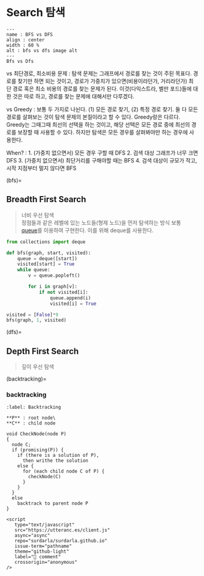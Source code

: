 # Search 탐색

```{figure} ../../images/bfsvsdfs.gif
---
name : BFS vs DFS
align : center
width : 60 %
alt : bfs vs dfs image alt
---
Bfs vs Dfs
```

vs 최단경로, 최소비용 문제
: 탐색 문제는 그래프에서 경로를 찾는 것이 주된 목표다. 경로를 찾기만 하면 되는 것이고, 경로가 가중치가 있으면(비용이라던가, 거리라던가) 최단 경로 혹은 최소 비용의 경로를 찾는 문제가 된다. 이것(다익스트라, 벨만 포드)들에 대한 것은 따로 하고, 경로를 찾는 문제에 대해서만 다루겠다.

vs Greedy
: 보통 두 가지로 나뉜다. (1) 모든 경로 찾기, (2) 특정 경로 찾기. 둘 다 모든 경로를 살펴보는 것이 탐색 문제의 본질이라고 할 수 있다. Greedy랑은 다르다. Greedy는 그때그때 최선의 선택을 하는 것이고, 해당 선택은 모든 경로 중에 최선의 경로를 보장할 때 사용할 수 있다. 하지만 탐색은 모든 경우를 살펴봐야만 하는 경우에 사용한다.

When?
: 1. (가중치 없으면서) 모든 경우 구할 때 DFS
  2. 검색 대상 그래프가 너무 크면 DFS
  3. (가중치 없으면서) 최단거리를 구해야할 때는 BFS
  4. 검색 대상이 규모가 작고, 시작 지점부터 멀지 않다면 BFS

(bfs)=
## Breadth First Search

> 너비 우선 탐색\
> 정점들과 같은 레벨에 있는 노드들(형제 노드)을 먼저 탐색하는 방식
보통 [queue](queue)를 이용하여 구현한다. 이를 위해 deque를 사용한다.

```python
from collections import deque

def bfs(graph, start, visited):
    queue = deque([start])
    visited[start] = True
    while queue:
        v = queue.popleft()

        for i in graph[v]:
            if not visited[i]:
                queue.append(i)
                visited[i] = True

visited = [False]*9
bfs(graph, 1, visited)
```

(dfs)=
## Depth First Search
> 깊이 우선 탐색

(backtracking)=
### backtracking

```{prf:algorithm} Backtracking
:label: Backtracking

**P** : root node\
**C** : child node

void CheckNode(node P)
{
  node C;
  if (promising(P)) {
    if (there is a solution of P),
      then writhe the solution
    else {
      for (each child node C of P) {
        checkNode(C)
      }
    }
  }
  else
    backtrack to parent node P
}
```

```{raw} html
<script
   type="text/javascript"
   src="https://utteranc.es/client.js"
   async="async"
   repo="surdarla/surdarla.github.io"
   issue-term="pathname"
   theme="github-light"
   label="💬 comment"
   crossorigin="anonymous"
/>
```
